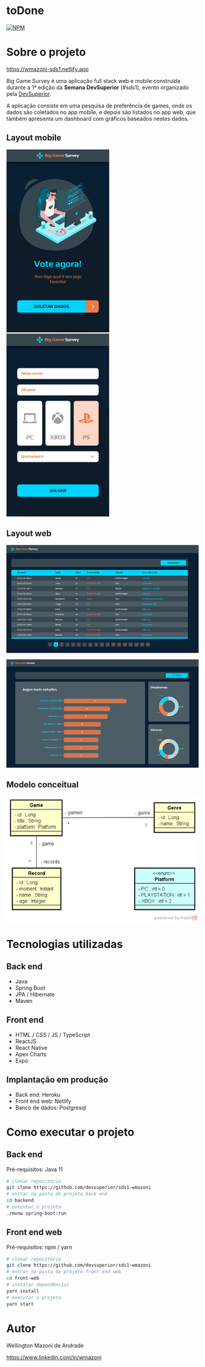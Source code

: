 # toDone

[![NPM](https://img.shields.io/npm/l/react)](https://github.com/devsuperior/sds1-wmazoni/blob/master/LICENSE)

# Sobre o projeto

https://wmazoni-sds1.netlify.app

Big Game Survey é uma aplicação full stack web e mobile construída durante a 1ª edição da **Semana DevSuperior** (#sds1), evento organizado pela [DevSuperior](https://devsuperior.com 'Site da DevSuperior').

A aplicação consiste em uma pesquisa de preferência de games, onde os dados são coletados no app mobile, e depois são listados no app web, que também apresenta um dashboard com gráficos baseados nestes dados.

## Layout mobile

![Mobile 1](https://github.com/acenelio/assets/raw/main/sds1/mobile1.png) ![Mobile 2](https://github.com/acenelio/assets/raw/main/sds1/mobile2.png)

## Layout web

![Web 1](https://github.com/acenelio/assets/raw/main/sds1/web1.png)

![Web 2](https://github.com/acenelio/assets/raw/main/sds1/web2.png)

## Modelo conceitual

![Modelo Conceitual](https://github.com/acenelio/assets/raw/main/sds1/modelo-conceitual.png)

# Tecnologias utilizadas

## Back end

- Java
- Spring Boot
- JPA / Hibernate
- Maven

## Front end

- HTML / CSS / JS / TypeScript
- ReactJS
- React Native
- Apex Charts
- Expo

## Implantação em produção

- Back end: Heroku
- Front end web: Netlify
- Banco de dados: Postgresql

# Como executar o projeto

## Back end

Pré-requisitos: Java 11

```bash
# clonar repositório
git clone https://github.com/devsuperior/sds1-wmazoni
# entrar na pasta do projeto back end
cd backend
# executar o projeto
./mvnw spring-boot:run
```

## Front end web

Pré-requisitos: npm / yarn

```bash
# clonar repositório
git clone https://github.com/devsuperior/sds1-wmazoni
# entrar na pasta do projeto front end web
cd front-web
# instalar dependências
yarn install
# executar o projeto
yarn start
```

# Autor

Wellington Mazoni de Andrade

https://www.linkedin.com/in/wmazoni
